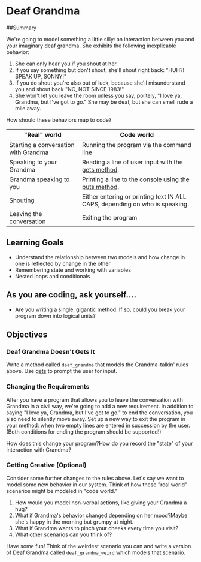 # Deaf Grandma

##Summary

We're going to model something a little silly: an interaction between you and your imaginary deaf grandma. She exhibits the following inexplicable behavior:

1. She can only hear you if you shout at her.
2. If you say something but don't shout, she'll shout right back: "HUH?! SPEAK UP, SONNY!"
3. If you do shout you're also out of luck, because she'll misunderstand you and shout back "NO, NOT SINCE 1983!"
4. She won't let you leave the room unless you say, politely, "I love ya, Grandma, but I've got to go." She may be deaf, but she can smell rude a mile away.

How should these behaviors map to code?

| "Real" world                          | Code world    |
| -------------                         | ------------- |
| Starting a conversation with Grandma  | Running the program via the command line |
| Speaking to your Grandma              | Reading a line of user input with the [gets method](http://www.ruby-doc.org/docs/Tutorial/part_02/user_input.html). |
| Grandma speaking to you               | Printing a line to the console using the [puts method](http://www.ruby-doc.org/core-1.9.3/IO.html#method-i-puts). |
| Shouting                              | Either entering or printing text IN ALL CAPS, depending on who is speaking. |
| Leaving the conversation              | Exiting the program |

## Learning Goals

* Understand the relationship between two models and how change in one is reflected by change in the other
* Remembering state and working with variables
* Nested loops and conditionals

## As you are coding, ask yourself....

* Are you writing a single, gigantic method. If so, could you break your program down into logical units?

## Objectives

### Deaf Grandma Doesn't Gets It

Write a method called `deaf_grandma` that models the Grandma-talkin' rules above. Use [gets](http://www.ruby-doc.org/docs/Tutorial/part_02/user_input.html) to prompt the user for input.

### Changing the Requirements

After you have a program that allows you to leave the conversation with Grandma in a civil way, we're going to add a new requirement. In addition to saying "I love ya, Grandma, but I've got to go." to end the conversation, you also need to silently move away. Set up a new way to exit the program in your method: when two empty lines are entered in succession by the user.(Both conditions for ending the program should be supported!)

How does this change your program?How do you record the "state" of your interaction with Grandma?

### Getting Creative (Optional)
Consider some further changes to the rules above. Let's say we want to model some new behavior in our system. Think of how these "real world" scenarios might be modeled in "code world."

1. How would you model non-verbal actions, like giving your Grandma a hug?
2. What if Grandma's behavior changed depending on her mood?Maybe she's happy in the morning but grumpy at night.
3. What if Grandma wants to pinch your cheeks every time you visit?
4. What other scenarios can you think of?

Have some fun! Think of the weirdest scenario you can and write a version of Deaf Grandma called `deaf_grandma_weird` which models that scenario.
